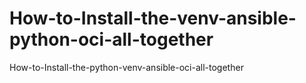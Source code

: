 # How-to-Install-the-venv-ansible-python-oci-all-together
How-to-Install-the-python-venv-ansible-oci-all-together
